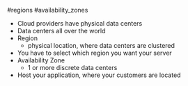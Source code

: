 #regions #availability_zones

- Cloud providers have physical data centers
- Data centers all over the world
- Region
	- physical location, where data centers are clustered
- You have to select which region you want your server
- Availability Zone
	- 1 or more discrete data centers
- Host your application, where your customers are located